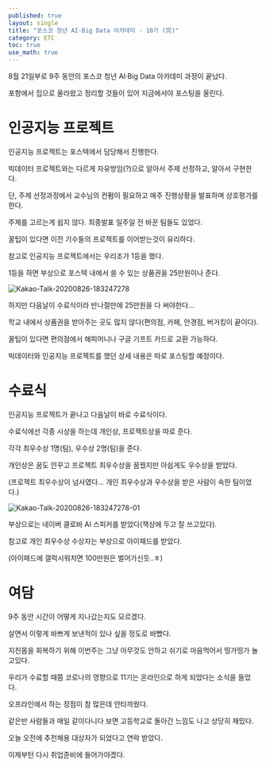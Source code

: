 ```yaml
---
published: true
layout: single
title: "포스코 청년 AI·Big Data 아카데미 - 10기 (完)"
category: ETC
toc: true
use_math: true
---
```


8월 21일부로 9주 동안의 포스코 청년 AI·Big Data 아카데미 과정이 끝났다.

포항에서 집으로 올라왔고 정리할 것들이 있어 지금에서야 포스팅을 올린다.



# 인공지능 프로젝트

인공지능 프로젝트는 포스텍에서 담당해서 진행한다.

빅데이터 프로젝트와는 다르게 자유방임(?)으로 알아서 주제 선정하고, 알아서 구현한다.

단, 주제 선정과정에서 교수님의 컨펌이 필요하고 매주 진행상황을 발표하며 상호평가를 한다.

주제를 고르는게 쉽지 않다. 최종발표 일주일 전 바꾼 팀들도 있었다.

꿀팁이 있다면 이전 기수들의 프로젝트를 이어받는것이 유리하다.



참고로 인공지능 프로젝트에서는 우리조가 1등을 했다.

1등을 하면 부상으로 포스텍 내에서 쓸 수 있는 상품권을 25만원이나 준다.

<img src="https://i.ibb.co/K0qTb2T/Kakao-Talk-20200826-183247278.jpg" alt="Kakao-Talk-20200826-183247278" border="0">



하지만 다음날이 수료식이라 반나절만에 25만원을 다 써야한다...

학교 내에서 상품권을 받아주는 곳도 많지 않다(편의점, 카페, 안경점, 버거킹이 끝이다).

꿀팁이 있다면 편의점에서 해피머니나 구글 기프트 카드로 교환 가능하다.

빅데이터와 인공지능 프로젝트를 했던 상세 내용은 따로 포스팅할 예정이다.



# 수료식

인공지능 프로젝트가 끝나고 다음날이 바로 수료식이다.

수료식에선 각종 시상을 하는데 개인상, 프로젝트상을 따로 준다.

각각 최우수상 1명(팀), 우수상 2명(팀)을 준다.

개인상은 꿈도 안꾸고 프로젝트 최우수상을 꿈꿨지만 아쉽게도 우수상을 받았다.

(프로젝트 최우수상이 넘사였다... 개인 최우수상과 우수상을 받은 사람이 속한 팀이었다.)

<img src="https://i.ibb.co/9GP904W/Kakao-Talk-20200826-183247278-01.jpg" alt="Kakao-Talk-20200826-183247278-01" border="0">



부상으로는 네이버 클로바 AI 스피커를 받았다(책상에 두고 잘 쓰고있다).

참고로 개인 최우수상 수상자는 부상으로 아이패드를 받았다.

(아이패드에 갤럭시워치면 100만원은 벌어가신듯..ㅎ)



# 여담

9주 동안 시간이 어떻게 지나갔는지도 모르겠다.

살면서 이렇게 바쁘게 보낸적이 있나 싶을 정도로 바빴다.

지친몸을 회복하기 위해 이번주는 그냥 아무것도 안하고 쉬기로 마음먹어서 띵가띵가 놀고있다.



우리가 수료할 때쯤 코로나의 영향으로 11기는 온라인으로 하게 되었다는 소식을 들었다.

오프라인에서 하는 장점이 참 많은데 안타까웠다.

같은반 사람들과 매일 같이다니다 보면 고등학교로 돌아간 느낌도 나고 상당히 재밌다.



오늘 오전에 추천채용 대상자가 되었다고 연락 받았다.

이제부턴 다시 취업준비에 들어가야겠다.